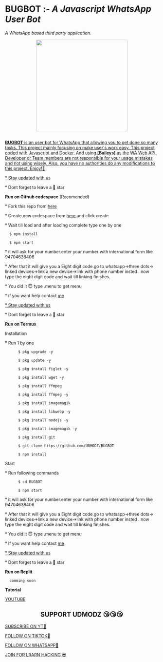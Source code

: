 # BUGBOT :- _A Javascript WhatsApp User Bot_
*A WhatsApp based third party application.*



<p align="center">
<img src="https://i.ibb.co/ZX737kS/UD-BOT.png" width="300" height="300"/>
</p>

<p align="center">
  <a href="#"><img src="http://readme-typing-svg.herokuapp.com?color=blue&center=true&vCenter=true&multiline=false&lines=Whatsapp+bug+bot+BY+UDMODZ" alt="">
</p>

**BUGBOT** is an user bot for WhatsApp that allowing you to get done so many tasks. This project mainly focusing on make user's work easy. This project coded with Javascript and Docker. And using **[Baileys]** as the WA Web API. Developer or Team members are not responsible for your usage mistakes and not using wisely. Also, you have no authorities do any modifications to this project. Enjoy!🎈
<p align="left">° <a href="https://github.com/UDMODZ/BUGBOT/edit/main/README.md#support-udmodz-">Stay updated with us</a></p>
<p align="left">° Dont forget to leave a 🌟 star</p>

**Run on Github codespace** (Recomended)
 
<p align="left">° Fork this repo from
<a href="https://github.com/UDMODZ/BUGBOT/fork"> here </a></p>
<p align="left">° Create new codespace from <a href="https://github.com/codespaces/new?skip_quickstart=true&machine=standardLinux32gb&repo=857620097&ref=main&geo=SoutheastAsia">here </a>and click create</p>
<p align="left">° Wait till load and after loading complete type one by one </p>
      
      $ npm install

      $ npm start

<p align="left">° it will ask for your number.enter your number with international form like 94704638406</p>
<p align="left">° After that it will give you a Eight digit code.go to whatsapp->three dots-> linked devices->link a new device->link with phone number insted . now type the eight digit code and wait till linking finishes.
<p align="left">° You did it 😇 type .menu to get menu</p>
<p align="left">° if you want help contact 
<a href="https://wa.me/94704638406"> me</a>
<p align="left"><a href="https://github.com/UDMODZ/BUGBOT/edit/main/README.md#support-udmodz-">° Stay updated with us</a></p>
<p align="left">° Dont forget to leave a 🌟 star</p>


**Run on Termux**

Installation

<p align="left">° Run 1 by one </p>

```
      $ pkg upgrade -y

      $ pkg update -y

      $ pkg install figlet -y

      $ pkg install wget -y

      $ pkg install ffmpeg

      $ pkg install ffmpeg -y

      $ pkg install imagemagik

      $ pkg install libwebp -y

      $ pkg install nodejs -y

      $ pkg install imagemagik -y

      $ pkg install git

      $ git clone https://github.com/UDMODZ/BUGBOT

      $ npm install

```

Start

<p align="left">° Run following commands</p>

```
      $ cd BUGBOT

      $ npm start
```

<p align="left">° it will ask for your number.enter your number with international form like 94704638406</p>
<p align="left">° After that it will give you a Eight digit code.go to whatsapp->three dots-> linked devices->link a new device->link with phone number insted . now type the eight digit code and wait till linking finishes.
<p align="left">° You did it 😇 type .menu to get menu</p>
<p align="left">° if you want help contact 
<a href="https://wa.me/94704638406"> me</a>
<p align="left"><a href="https://github.com/UDMODZ/BUGBOT/edit/main/README.md#support-udmodz-">° Stay updated with us</a></p>
<p align="left">° Dont forget to leave a 🌟 star</p>



**Run on Replit**

      comming soon


**Tutorial**      

   <p align="left"><a href="https://youtu.be/82MD8M9YLpU?si=UhA_5A3JxJheFn3_">YOUTUBE</a></p>

  
<h2 align="center">SUPPORT UDMODZ 😘😘😘</h2>




<p align="left">
<a href="https://www.youtube.com/@UDMODZ">SUBSCRIBE ON YT🥺 </a></p>
<p align="left">
<a href="https://t.me/UDMODZ3">FOLLOW   ON TIKTOK🥺</a></p>
<p align="left">
<a href="https://whatsapp.com/channel/channel/0029Va5e01M3LdQdtjYJjc3K">FOLLOW   ON WHATSAPP🥺</a></p>
<p align="left">
<a href="https://t.me/UDMODZ3">JOIN FOR LRARN HACKING 😎</a></p>



